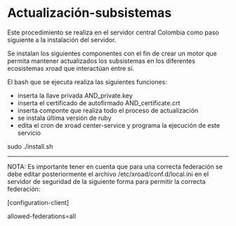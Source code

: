 # Actualización-subsistemas

Este procedimiento se realiza en el servidor central Colombia como paso siguiente a la instalación del servidor. 

Se instalan los siguientes componentes con el fin de crear un motor que permita mantener actualizados los subsistemas en los diferentes ecosistemas xroad que interactúan entre sí.

El bash que se ejecuta realiza las siguientes funciones:
- inserta la llave privada AND_private.key
- inserta el certificado de autofirmado AND_certificate.crt
- inserta componte que realiza todo el proceso de actualización
- se instala última versión de ruby
- edita el cron de xroad center-service y programa la ejecución de este servicio
 

sudo ./install.sh



********
NOTA: Es importante tener en cuenta que para una correcta federación se debe editar posteriormente el archivo /etc/xroad/conf.d/local.ini en el servidor de seguridad de la siguiente forma para permitir la correcta federación:

[configuration-client]

allowed-federations=all
